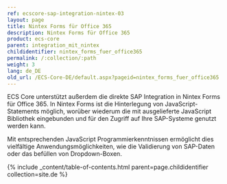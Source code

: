 ```yaml
---
ref: ecscore-sap-integration-nintex-03
layout: page
title: Nintex Forms für Office 365
description: Nintex Forms für Office 365
product: ecs-core
parent: integration_mit_nintex
childidentifier: nintex_forms_fuer_office365
permalink: /:collection/:path
weight: 3
lang: de_DE
old_url: /ECS-Core-DE/default.aspx?pageid=nintex_forms_fuer_office365
---
```


ECS Core unterstützt außerdem die direkte SAP Integration in Nintex Forms für Office 365. In Nintex Forms ist die Hinterlegung von JavaScript-Statements möglich, worüber wiederum die mit ausgelieferte JavaScript Bibliothek eingebunden und für den Zugriff auf Ihre SAP-Systeme genutzt werden kann. <br>

Mit entsprechenden JavaScript Programmierkenntnissen ermöglicht dies vielfältige Anwendungsmöglichkeiten, wie die Validierung von SAP-Daten oder das befüllen von Dropdown-Boxen.

{% include _content/table-of-contents.html parent=page.childidentifier collection=site.de %}